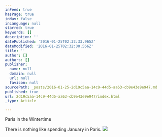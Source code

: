 ```yaml
---
inFeed: true
hasPage: true
inNav: false
inLanguage: null
starred: true
keywords: []
description: ''
datePublished: '2016-01-25T02:32:33.965Z'
dateModified: '2016-01-25T02:32:00.566Z'
title: ''
author: []
authors: []
publisher:
  name: null
  domain: null
  url: null
  favicon: null
sourcePath: _posts/2016-01-25-2d19c5aa-14c9-44d5-aa63-cb9e43e9e947.md
published: true
url: 2d19c5aa-14c9-44d5-aa63-cb9e43e9e947/index.html
_type: Article

---
```

Paris in the Wintertime

There is nothing like spending January in Paris.
![](https://the-grid-user-content.s3-us-west-2.amazonaws.com/3824a675-8e22-4a3e-83b6-7c1e5b7bea75.JPG)
